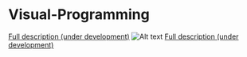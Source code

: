 # Visual-Programming
[Full description (under development)](https://docs.google.com/document/d/158I-2TI8mCvmfNdYtwy1LMCWrEVAkEbv-yjiuUlk2LQ/edit?usp=sharing)
![Alt text](https://github.com/jkallu/Visual-Programming/blob/master/vp.png?raw=true "Title")
[Full description (under development)](https://docs.google.com/document/d/158I-2TI8mCvmfNdYtwy1LMCWrEVAkEbv-yjiuUlk2LQ/edit?usp=sharing)
